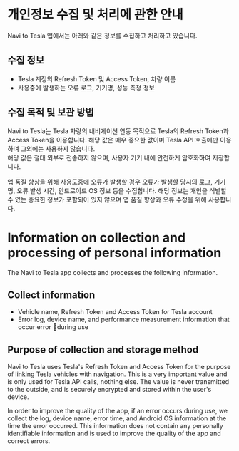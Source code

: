 # 개인정보 수집 및 처리에 관한 안내
Navi to Tesla 앱에서는 아래와 같은 정보를 수집하고 처리하고 있습니다.

## 수집 정보
- Tesla 계정의 Refresh Token 및 Access Token, 차량 이름
- 사용중에 발생하는 오류 로그, 기기명, 성능 측정 정보

## 수집 목적 및 보관 방법
Navi to Tesla는 Tesla 차량의 내비게이션 연동 목적으로 Tesla의 Refresh Token과 Access Token을 이용합니다.
해당 값은 매우 중요한 값이며 Tesla API 호출에만 이용하며 그외에는 사용하지 않습니다.  
해당 값은 절대 외부로 전송하지 않으며, 사용자 기기 내에 안전하게 암호화하여 저장합니다.

앱 품질 향상을 위해 사용도중에 오류가 발생할 경우 오류가 발생할 당시의 로그, 기기명, 오류 발생 시간, 안드로이드 OS 정보 등을 수집합니다.
해당 정보는 개인을 식별할 수 있는 중요한 정보가 포함되어 있지 않으며 앱 품질 향상과 오류 수정을 위해 사용합니다.



# Information on collection and processing of personal information

The Navi to Tesla app collects and processes the following information.

## Collect information
- Vehicle name, Refresh Token and Access Token for Tesla account
- Error log, device name, and performance measurement information that occur error during use

## Purpose of collection and storage method
Navi to Tesla uses Tesla's Refresh Token and Access Token for the purpose of linking Tesla vehicles with navigation.
This is a very important value and is only used for Tesla API calls, nothing else.
The value is never transmitted to the outside, and is securely encrypted and stored within the user's device.

In order to improve the quality of the app, if an error occurs during use, we collect the log, device name, error time, and Android OS information at the time the error occurred.
This information does not contain any personally identifiable information and is used to improve the quality of the app and correct errors.

